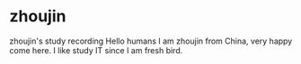 # zhoujin
zhoujin's  study recording
Hello humans
I am zhoujin from China, very happy come here.
I like study IT since I am fresh bird.
